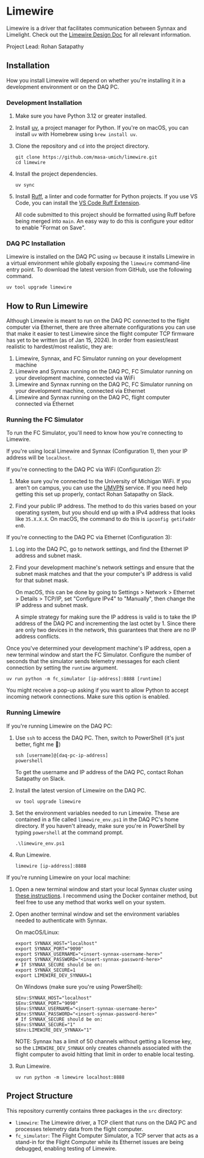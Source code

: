 # Limewire

Limewire is a driver that facilitates communication between Synnax and
Limelight. Check out the [Limewire Design
Doc](https://docs.google.com/document/d/1Ccmjck5NHinmJLGH1tcoJ1EP9xZHQlAl20x2YuC15tI/edit?usp=sharing)
for all relevant information.

Project Lead: Rohan Satapathy

## Installation

How you install Limewire will depend on whether you're installing it in a
development environment or on the DAQ PC. 

### Development Installation

1. Make sure you have Python 3.12 or greater installed.

2. Install [uv](https://docs.astral.sh/uv/getting-started/installation/), a
   project manager for Python. If you're on macOS, you can install `uv`
   with Homebrew using `brew install uv`.

3. Clone the repository and `cd` into the project directory.
   
   ```shell
   git clone https://github.com/masa-umich/limewire.git
   cd limewire
   ```

4. Install the project dependencies.

   ```shell
   uv sync
   ```

5. Install [Ruff](https://github.com/astral-sh/ruff), a linter and code
   formatter for Python projects. If you use VS Code, you can install the
   [VS Code Ruff Extension](https://marketplace.visualstudio.com/items?itemName=charliermarsh.ruff).
   
   All code submitted to this project should be formatted using Ruff before
   being merged into `main`. An easy way to do this is configure your editor
   to enable "Format on Save". 

### DAQ PC Installation

Limewire is installed on the DAQ PC using `uv` because it installs
Limewire in a virtual environment while globally exposing the `limewire`
command-line entry point. To download the latest version from GitHub, use
the following command.

```
uv tool upgrade limewire
```

## How to Run Limewire

Although Limewire is meant to run on the DAQ PC connected to the flight
computer via Ethernet, there are three alternate configurations you can use
that make it easier to test Limewire since the flight computer TCP firmware
has yet to be written (as of Jan 15, 2024). In order from easiest/least
realistic to hardest/most realistic, they are:

1. Limewire, Synnax, and FC Simulator running on your development machine
2. Limewire and Synnax running on the DAQ PC, FC Simulator running on your
   development machine, connected via WiFi
3. Limewire and Synnax running on the DAQ PC, FC Simulator running on your
   development machine, connected via Ethernet
4. Limewire and Synnax running on the DAQ PC, flight computer connected via
   Ethernet

### Running the FC Simulator

To run the FC Simulator, you'll need to know how you're connecting to
Limewire.

If you're using local Limewire and Synnax (Configuration 1), then your IP
address will be `localhost`.

If you're connecting to the DAQ PC via WiFi (Configuration 2):

1. Make sure you're connected to the University of Michigan WiFi. If you
   aren't on campus, you can use the 
   [UMVPN](https://its.umich.edu/enterprise/wifi-networks/vpn/getting-started)
   service. If you need help getting this set up properly, contact Rohan
   Satapathy on Slack.
   
2. Find your public IP address. The method to do this varies based on your
   operating system, but you should end up with a IPv4 address that looks
   like `35.X.X.X`. On macOS, the command to do this is `ipconfig getifaddr
   en0`.

If you're connecting to the DAQ PC via Ethernet (Configuration 3):

1. Log into the DAQ PC, go to network settings, and find the Ethernet IP
   address and subnet mask.

2. Find your development machine's network settings and ensure that the
   subnet mask matches and that the your computer's IP address is valid for
   that subnet mask. 

   On macOS, this can be done by going to Settings > Network > Ethernet >
   Details > TCP/IP, set "Configure IPv4" to "Manually", then change the IP
   address and subnet mask. 

   A simple strategy for making sure the IP address is valid is to take the
   IP address of the DAQ PC and incrementing the last octet by 1. Since
   there are only two devices in the network, this guarantees that there are
   no IP address conflicts.

Once you've determined your development machine's IP address, open a new
terminal window and start the FC Simulator. Configure the number of seconds
that the simulator sends telemetry messages for each client connection by
setting the `runtime` argument.

```shell
uv run python -m fc_simulator [ip-address]:8888 [runtime]
```

You might receive a pop-up asking if you want to allow Python to accept
incoming network connections. Make sure this option is enabled.

### Running Limewire

If you're running Limewire on the DAQ PC:

1. Use `ssh` to access the DAQ PC. Then, switch to PowerShell (it's just
   better, fight me 😤)

   ```shell
   ssh [username]@[daq-pc-ip-address]
   powershell
   ```
   To get the username and IP address of the DAQ PC, contact Rohan Satapathy
   on Slack.

2. Install the latest version of Limewire on the DAQ PC.

   ```shell
   uv tool upgrade limewire
   ```

3. Set the environment variables needed to run Limewire. These are contained
   in a file called `limewire_env.ps1` in the DAQ PC's home directory. If
   you haven't already, make sure you're in PowerShell by typing
   `powershell` at the command prompt.

   ```pwsh-console
   .\limewire_env.ps1
   ```
   

4. Run Limewire.
   
   ```shell
   limewire [ip-address]:8888
   ```

If you're running Limewire on your local machine:

1. Open a new terminal window and start your local Synnax cluster using
   [these
   instructions](https://docs.synnaxlabs.com/reference/cluster/quick-start?platform=macos).
   I recommend using the Docker container method, but feel free to use any
   method that works well on your system.

2. Open another terminal window and set the environment variables needed to
   authenticate with Synnax. 

   On macOS/Linux:
   ```shell
   export SYNNAX_HOST="localhost"
   export SYNNAX_PORT="9090"
   export SYNNAX_USERNAME="<insert-synnax-username-here>"
   export SYNNAX_PASSWORD="<insert-synnax-password-here>"
   # If SYNNAX_SECURE should be on:
   export SYNNAX_SECURE=1
   export LIMEWIRE_DEV_SYNNAX=1
   ```

   On Windows (make sure you're using PowerShell):
   ```pwsh-console
   $Env:SYNNAX_HOST="localhost"
   $Env:SYNNAX_PORT="9090"
   $Env:SYNNAX_USERNAME="<insert-synnax-username-here>"
   $Env:SYNNAX_PASSWORD="<insert-synnax-password-here>"
   # If SYNNAX_SECURE should be on:
   $Env:SYNNAX_SECURE="1"
   $Env:LIMEWIRE_DEV_SYNNAX="1"
   ```

   NOTE: Synnax has a limit of 50 channels without getting a license key,
   so the `LIMEWIRE_DEV_SYNNAX` only creates channels associated with the
   flight computer to avoid hitting that limit in order to enable local
   testing.

3. Run Limewire.

   ```shell
   uv run python -m limewire localhost:8888
   ```

## Project Structure

This repository currently contains three packages in the `src` directory:

- `limewire`: The Limewire driver, a TCP client that runs on the DAQ
  PC and processes telemetry data from the flight computer.
- `fc_simulator`: The Flight Computer Simulator, a TCP server that acts
  as a stand-in for the Flight Computer while its Ethernet issues are being
  debugged, enabling testing of Limewire.


